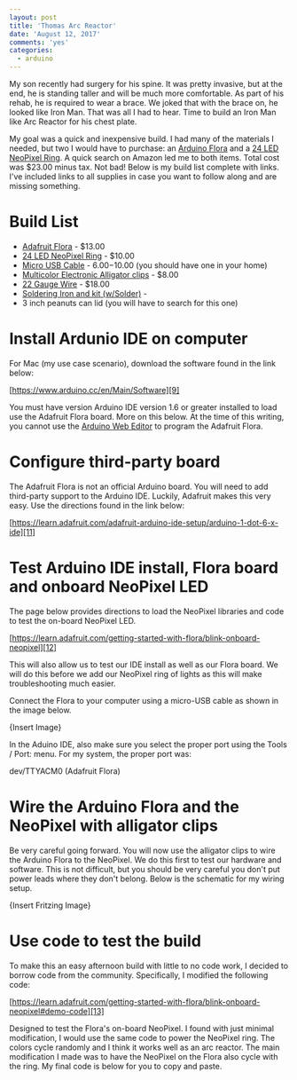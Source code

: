 ```yaml
---
layout: post
title: 'Thomas Arc Reactor'
date: 'August 12, 2017'
comments: 'yes'
categories:
  - arduino
---
```


My son recently had surgery for his spine. It was pretty invasive, but at the end, he is standing taller and will be much more comfortable. As part of his rehab, he is required to wear a brace. We joked that with the brace on, he looked like Iron Man. That was all I had to hear. Time to build an Iron Man like Arc Reactor for his chest plate. 

My goal was a quick and inexpensive build. I had many of the materials I needed, but two I would have to purchase: an [Arduino Flora][1] and a [24 LED NeoPixel Ring][2]. A quick search on Amazon led me to both items. Total cost was $23.00 minus tax. Not bad! Below is my build list complete with links. I've included links to all supplies in case you want to follow along and are missing something.

# Build List

* [Adafruit Flora][3] - $13.00
* [24 LED NeoPixel Ring][4] - $10.00
* [Micro USB Cable][5] - $6.00-$10.00 (you should have one in your home)
* [Multicolor Electronic Alligator clips][6] - $8.00
* [22 Gauge Wire][7] - $18.00
* [Soldering Iron and kit (w/Solder)][8] - 
* 3 inch peanuts can lid (you will have to search for this one)

# Install Ardunio IDE on computer

For Mac (my use case scenario), download the software found in the link below:

[https://www.arduino.cc/en/Main/Software][9]

You must have version Arduino IDE version 1.6 or greater installed to load use the Adafruit Flora board. More on this below. At the time of this writing, you cannot use the [Arduino Web Editor][10] to program the Adafruit Flora.

# Configure third-party board

The Adafruit Flora is not an official Arduino board. You will need to add third-party support to the Arduino IDE. Luckily, Adafruit makes this very easy. Use the directions found in the link below:

[https://learn.adafruit.com/adafruit-arduino-ide-setup/arduino-1-dot-6-x-ide][11]

# Test Arduino IDE install, Flora board and onboard NeoPixel LED

The page below provides directions to load the NeoPixel libraries and code to test the on-board NeoPixel LED.

[https://learn.adafruit.com/getting-started-with-flora/blink-onboard-neopixel][12]

This will also allow us to test our IDE install as well as our Flora board. We will do this before we add our NeoPixel ring of lights as this will make troubleshooting much easier.

Connect the Flora to your computer using a micro-USB cable as shown in the image below.

{Insert Image}

In the Aduino IDE, also make sure you select the proper port using the Tools / Port: menu. For my system, the proper port was:

dev/TTYACM0 (Adafruit Flora)

# Wire the Arduino Flora and the NeoPixel with alligator clips

Be very careful going forward. You will now use the alligator clips to wire the Arduino Flora to the NeoPixel. We do this first to test our hardware and software. This is not difficult, but you should be very careful you don't put power leads where they don't belong. Below is the schematic for my wiring setup.

{Insert Fritzing Image}

# Use code to test the build

To make this an easy afternoon build with little to no code work, I decided to borrow code from the community. Specifically, I modified the following code:

[https://learn.adafruit.com/getting-started-with-flora/blink-onboard-neopixel#demo-code][13]

Designed to test the Flora's on-board NeoPixel. I found with just minimal modification, I would use the same code to power the NeoPixel ring. The colors cycle randomly and I think it works well as an arc reactor. The main modification I made was to have the NeoPixel on the Flora also cycle with the ring. My final code is below for you to copy and paste.

[1]:	http://amzn.to/2wEqWL7
[2]:	http://amzn.to/2wEPlk0
[3]:	http://amzn.to/2wEqWL7
[4]:	http://amzn.to/2wEPlk0
[5]:	http://amzn.to/2vtmdO4
[6]:	http://amzn.to/2vQ8SjX
[7]:	http://amzn.to/2fB2beY
[8]:	http://amzn.to/2fBGTOr
[9]:	https://www.arduino.cc/en/Main/Software
[10]:	https://create.arduino.cc/editor
[11]:	https://learn.adafruit.com/adafruit-arduino-ide-setup/arduino-1-dot-6-x-ide
[12]:	https://learn.adafruit.com/getting-started-with-flora/blink-onboard-neopixel
[13]:	https://learn.adafruit.com/getting-started-with-flora/blink-onboard-neopixel#demo-code